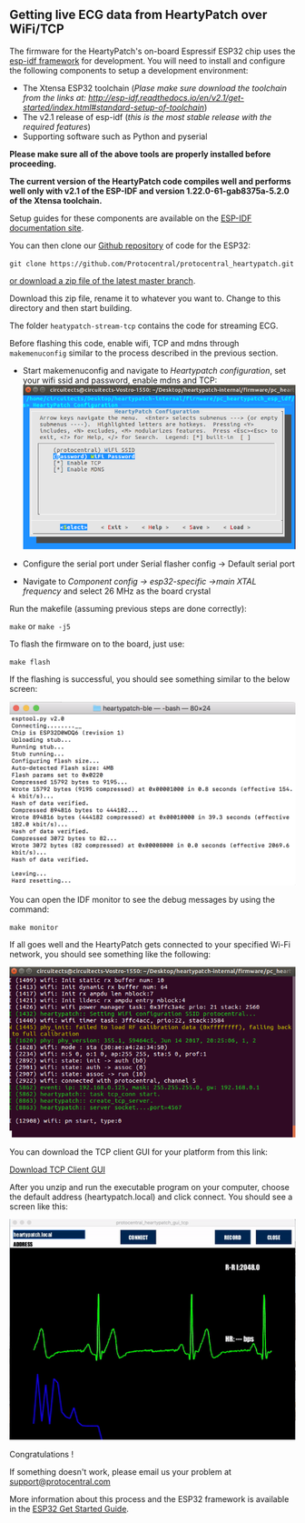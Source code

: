 ## Getting live ECG data from HeartyPatch over WiFi/TCP

The firmware for the HeartyPatch's on-board Espressif ESP32 chip uses the [esp-idf framework](https://github.com/espressif/esp-idf)
 for development. You will need to install and configure the following components to setup a development environment:

 * The Xtensa ESP32 toolchain (*Plase make sure download the toolchain from the links at: http://esp-idf.readthedocs.io/en/v2.1/get-started/index.html#standard-setup-of-toolchain*)
 * The v2.1 release of esp-idf (*this is the most stable release with the required features*)
 * Supporting software such as Python and pyserial

**Please make sure all of the above tools are properly installed before proceeding.**

**The current version of the HeartyPatch code compiles well and performs well only with v2.1 of the ESP-IDF and version 1.22.0-61-gab8375a-5.2.0 of the Xtensa toolchain.**

Setup guides for these components are available on the [ESP-IDF documentation site](https://esp-idf.readthedocs.io/en/latest/get-started/index.html).

You can then clone our [Github repository](https://github.com/Protocentral/protocentral_heartypatch) of code for the ESP32:

`git clone https://github.com/Protocentral/protocentral_heartypatch.git`

[or download a zip file of the latest master branch](https://github.com/Protocentral/protocentral_heartypatch/archive/master.zip).

Download this zip file, rename it to whatever you want to. Change to this directory and then start building.

The folder `heatypatch-stream-tcp` contains the code for streaming ECG.

Before flashing this code, enable wifi, TCP and mdns through `makemenuconfig` similar to the process described in the previous section.

* Start makemenuconfig and navigate to *Heartypatch configuration*, set your wifi ssid and password, enable mdns and TCP:
![Heartypatch config](images/heartypatch-config-tcp.png)

* Configure the serial port under Serial flasher config -> Default serial port
* Navigate to *Component config -> esp32-specific ->main XTAL frequency* and select 26 MHz as the board crystal

Run the makefile (assuming previous steps are done correctly):

`make` or `make -j5`

To flash the firmware on to the board, just use:

`make flash`

If the flashing is successful, you should see something similar to the below screen:

![ESP Success](images/esp-flash-success.png)

You can open the IDF monitor to see the debug messages by using the command:

`make monitor`

If all goes well and the HeartyPatch gets connected to your specified Wi-Fi network, you should see something like the following:

![idf-monitor](images/idf-monitor-tcp-connection.png)

You can download the TCP client GUI for your platform from this link:

[Download TCP Client GUI](https://github.com/Protocentral/protocentral_heartypatch/releases/latest)

After you unzip and run the executable program on your computer, choose the default address (heartypatch.local) and click connect. You should see a screen like this:

![HeartyPatch Streaming ECG](images/streaming-tcp.gif)

Congratulations !

If something doesn't work, please email us your problem at [support@protocentral.com](mailto:support@protocentral.com)

More information about this process and the ESP32 framework is available in the [ESP32 Get Started Guide](http://esp-idf.readthedocs.io/en/latest/get-started/).
